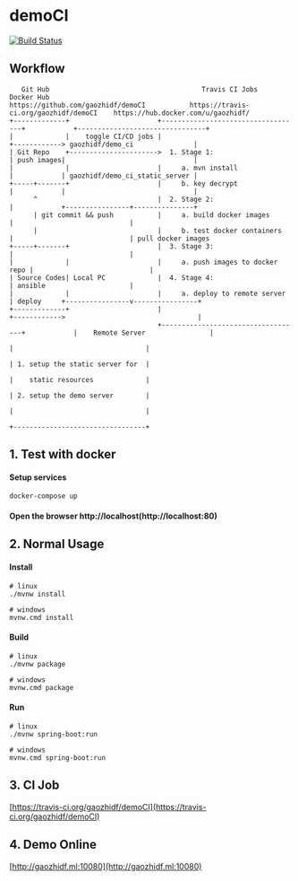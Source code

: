 # demoCI
[![Build Status](https://travis-ci.org/gaozhidf/demoCI.svg?branch=master)](https://travis-ci.org/gaozhidf/demoCI)


## Workflow
```
   Git Hub                                      Travis CI Jobs                           Docker Hub
https://github.com/gaozhidf/demoCI           https://travis-ci.org/gaozhidf/demoCI    https://hub.docker.com/u/gaozhidf/
+-------------+                      +-----------------------------------+            +--------------------------------+
|             |    toggle CI/CD jobs |                                   +------------> gaozhidf/demo_ci               |
| Git Repo    +---------------------->  1. Stage 1:                      | push images|                                |
|             |                      |     a. mvn install                |            | gaozhidf/demo_ci_static_server |
+-----+-------+                      |     b. key decrypt                |            |                                |
      ^                              |  2. Stage 2:                      |            +----------------+---------------+
      | git commit && push           |     a. build docker images        |                             |
      |                              |     b. test docker containers     |                             | pull docker images
+-----+-------+                      |  3. Stage 3:                      |                             |
|             |                      |     a. push images to docker repo |                             |
| Source Codes| Local PC             |  4. Stage 4:                      | ansible                     |
|             |                      |     a. deploy to remote server    | deploy     +----------------v----------------+
+-------------+                      |                                   +------------>                                 |
                                     +-----------------------------------+            |    Remote Server                |
                                                                                      |                                 |
                                                                                      | 1. setup the static server for  |
                                                                                      |    static resources             |
                                                                                      | 2. setup the demo server        |
                                                                                      |                                 |
                                                                                      +---------------------------------+

```

## 1. Test with docker
#### Setup services
```shell
docker-compose up
```

#### Open the browser http://localhost(http://localhost:80)

## 2. Normal Usage
#### Install
```shell
# linux
./mvnw install

# windows
mvnw.cmd install
```

#### Build
```shell
# linux
./mvnw package

# windows
mvnw.cmd package
```

#### Run
```shell
# linux
./mvnw spring-boot:run

# windows
mvnw.cmd spring-boot:run
```

## 3. CI Job
[https://travis-ci.org/gaozhidf/demoCI](https://travis-ci.org/gaozhidf/demoCI)

## 4. Demo Online
[http://gaozhidf.ml:10080](http://gaozhidf.ml:10080)
